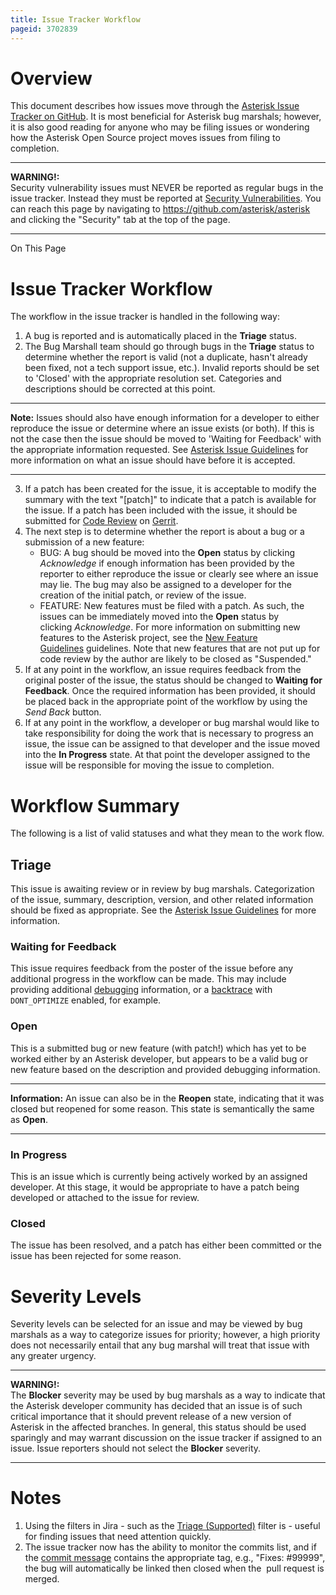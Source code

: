 ```yaml
---
title: Issue Tracker Workflow
pageid: 3702839
---
```


Overview
========

This document describes how issues move through the [Asterisk Issue Tracker on GitHub](https://github.com/asterisk/asterisk/issues). It is most beneficial for Asterisk bug marshals; however, it is also good reading for anyone who may be filing issues or wondering how the Asterisk Open Source project moves issues from filing to completion.




---

**WARNING!:**   
Security vulnerability issues must NEVER be reported as regular bugs in the issue tracker. Instead they must be reported at [Security Vulnerabilities](https://github.com/asterisk/asterisk/security/advisories/new). You can reach this page by navigating to <https://github.com/asterisk/asterisk> and clicking the "Security" tab at the top of the page.

  



---


On This Page


Issue Tracker Workflow
======================

The workflow in the issue tracker is handled in the following way:

1. A bug is reported and is automatically placed in the **Triage** status.
2. The Bug Marshall team should go through bugs in the **Triage** status to determine whether the report is valid (not a duplicate, hasn't already been fixed, not a tech support issue, etc.). Invalid reports should be set to 'Closed' with the appropriate resolution set. Categories and descriptions should be corrected at this point.




---

**Note:**  Issues should also have enough information for a developer to either reproduce the issue or determine where an issue exists (or both). If this is not the case then the issue should be moved to 'Waiting for Feedback' with the appropriate information requested. See [Asterisk Issue Guidelines](/Asterisk-Issue-Guidelines) for more information on what an issue should have before it is accepted.

  



---
3. If a patch has been created for the issue, it is acceptable to modify the summary with the text "[patch]" to indicate that a patch is available for the issue. If a patch has been included with the issue, it should be submitted for [Code Review](/Code-Review) on [Gerrit](https://gerrit.asterisk.org).
4. The next step is to determine whether the report is about a bug or a submission of a new feature:
	* BUG: A bug should be moved into the **Open** status by clicking *Acknowledge* if enough information has been provided by the reporter to either reproduce the issue or clearly see where an issue may lie. The bug may also be assigned to a developer for the creation of the initial patch, or review of the issue.
	* FEATURE: New features must be filed with a patch. As such, the issues can be immediately moved into the **Open** status by clicking *Acknowledge*. For more information on submitting new features to the Asterisk project, see the [New Feature Guidelines](/New-Feature-Guidelines) guidelines. Note that new features that are not put up for code review by the author are likely to be closed as "Suspended."
5. If at any point in the workflow, an issue requires feedback from the original poster of the issue, the status should be changed to **Waiting for Feedback**. Once the required information has been provided, it should be placed back in the appropriate point of the workflow by using the *Send Back* button.
6. If at any point in the workflow, a developer or bug marshal would like to take responsibility for doing the work that is necessary to progress an issue, the issue can be assigned to that developer and the issue moved into the **In Progress** state. At that point the developer assigned to the issue will be responsible for moving the issue to completion.

Workflow Summary
================

The following is a list of valid statuses and what they mean to the work flow.

Triage
------

This issue is awaiting review or in review by bug marshals. Categorization of the issue, summary, description, version, and other related information should be fixed as appropriate. See the [Asterisk Issue Guidelines](/Asterisk-Issue-Guidelines) for more information.

### Waiting for Feedback

This issue requires feedback from the poster of the issue before any additional progress in the workflow can be made. This may include providing additional [debugging](/Collecting-Debug-Information) information, or a [backtrace](/Getting-a-Backtrace--Asterisk-versions-<-13.14.0-and-14.3.0-) with `DONT_OPTIMIZE` enabled, for example.

### Open

This is a submitted bug or new feature (with patch!) which has yet to be worked either by an Asterisk developer, but appears to be a valid bug or new feature based on the description and provided debugging information.




---


**Information:**  An issue can also be in the **Reopen** state, indicating that it was closed but reopened for some reason. This state is semantically the same as **Open**.

  



---


### In Progress

This is an issue which is currently being actively worked by an assigned developer. At this stage, it would be appropriate to have a patch being developed or attached to the issue for review.

### Closed

The issue has been resolved, and a patch has either been committed or the issue has been rejected for some reason.

Severity Levels
===============

Severity levels can be selected for an issue and may be viewed by bug marshals as a way to categorize issues for priority; however, a high priority does not necessarily entail that any bug marshal will treat that issue with any greater urgency.




---

**WARNING!:**   
The **Blocker** severity may be used by bug marshals as a way to indicate that the Asterisk developer community has decided that an issue is of such critical importance that it should prevent release of a new version of Asterisk in the affected branches. In general, this status should be used sparingly and may warrant discussion on the issue tracker if assigned to an issue. Issue reporters should not select the **Blocker** severity.

  



---


Notes
=====

1. Using the filters in Jira - such as the [Triage (Supported)](https://github.com/asterisk/asterisk/issues/jira/secure/IssueNavigator.jspa?mode=hide&requestId=11493) filter is - useful for finding issues that need attention quickly.
2. The issue tracker now has the ability to monitor the commits list, and if the [commit message](/Commit-Messages) contains the appropriate tag, e.g., "Fixes: #99999", the bug will automatically be linked then closed when the  pull request is merged.
